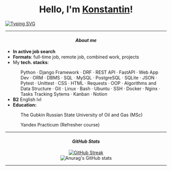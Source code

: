 <h1 align="center">Hello, I'm 
  <a href="https://t.me/KNST_XXX" target="_blank">Konstantin</a>!
</h1>
<a href="https://t.me/KNST_XXX"><img src="https://readme-typing-svg.herokuapp.com?font=Segoe+UI&weight=300&size=20&duration=3333&pause=1000&color=F7F7F7&background=FFFFFF00&repeat=false&random=false&width=1000&height=30&center=true&lines=Python-developer+from+Moscow,+22+y.o." alt="Typing SVG" /></a>
<hr>
<h4 align="center"><i>About me</i></h4>
<ul>
  <li><b>In active job search</b></li>
  <li><b>Formats</b>: full-time job, remote job, combined work, projects</li>
  <li>My <b>tech. stacks</b>:</li>
    <ul>
      Python &#183 Django Framework &#183 DRF &#183 REST API &#183 FastAPI &#183 Web App Dev &#183 ORM &#183 DBMS &#183 SQL &#183 MySQL &#183 PostgreSQL &#183 SQLite &#183 JSON &#183 Pytest &#183 Unittest &#183 CSS &#183 HTML &#183 Requests &#183 OOP &#183 Algorithms and Data Structure &#183 Git &#183 Linux &#183 Bash &#183 Ubuntu &#183 SSH &#183 Docker &#183 Nginx &#183 Tasks Tracking Sytems &#183 Kanban &#183 Notion
    </ul>
  <li><b>B2</b> English lvl</li>
  <li><b>Education:</b></li>
    <ul>The Gubkin Russian State University of Oil and Gas (MSc)</ul>
    <ul>Yandex Practicum (Refresher course)</ul>
</ul>
<hr>
<h4 align="center"><i>GitHub Stats</i></h4>
<div align="center">
  <a href="https://git.io/streak-stats">
    <img src="https://streak-stats.demolab.com/?user=Knstxx&theme=merko" alt="GitHub Streak" />
  </a>
</div>
<div align="center">
  <img src="https://github-readme-stats.vercel.app/api?username=Knstxx&show_icons=true&theme=highcontrast" alt="Anurag's GitHub stats" />
</div>
<hr>
